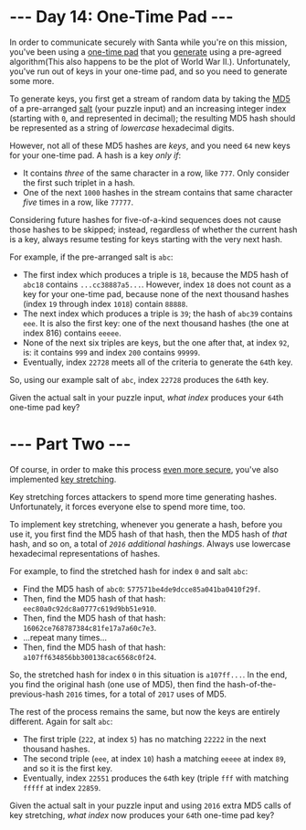﻿# --- Day 14: One-Time Pad ---

In order to communicate securely with Santa while you're on this mission, you've been using a [one-time pad](https://en.wikipedia.org/wiki/Security_through_obscurity) that you [generate](https://en.wikipedia.org/wiki/Security_through_obscurity) using a pre-agreed algorithm(This also happens to be the plot of World War II.). Unfortunately, you've run out of keys in your one-time pad, and so you need to generate some more.

To generate keys, you first get a stream of random data by taking the [MD5](https://en.wikipedia.org/wiki/Salt_(cryptography)) of a pre-arranged [salt](https://en.wikipedia.org/wiki/Salt_(cryptography)) (your puzzle input) and an increasing integer index (starting with ```0```, and represented in decimal); the resulting MD5 hash should be represented as a string of *lowercase* hexadecimal digits.

However, not all of these MD5 hashes are *keys*, and you need ```64``` new keys for your one-time pad.  A hash is a key *only if*:


* It contains *three* of the same character in a row, like ```777```. Only consider the first such triplet in a hash.
* One of the next ```1000``` hashes in the stream contains that same character *five* times in a row, like ```77777```.


Considering future hashes for five-of-a-kind sequences does not cause those hashes to be skipped; instead, regardless of whether the current hash is a key, always resume testing for keys starting with the very next hash.

For example, if the pre-arranged salt is ```abc```:


* The first index which produces a triple is ```18```, because the MD5 hash of ```abc18``` contains ```...cc38887a5...```. However, index ```18``` does not count as a key for your one-time pad, because none of the next thousand hashes (index ```19``` through index ```1018```) contain ```88888```.
* The next index which produces a triple is ```39```; the hash of ```abc39``` contains ```eee```. It is also the first key: one of the next thousand hashes (the one at index 816) contains ```eeeee```.
* None of the next six triples are keys, but the one after that, at index ```92```, is: it contains ```999``` and index ```200``` contains ```99999```.
* Eventually, index ```22728``` meets all of the criteria to generate the ```64```th key.


So, using our example salt of ```abc```, index ```22728``` produces the ```64```th key.

Given the actual salt in your puzzle input, *what index* produces your ```64```th one-time pad key?

# --- Part Two ---

Of course, in order to make this process [even more secure](https://en.wikipedia.org/wiki/Key_stretching), you've also implemented [key stretching](https://en.wikipedia.org/wiki/Key_stretching).

Key stretching forces attackers to spend more time generating hashes. Unfortunately, it forces everyone else to spend more time, too.

To implement key stretching, whenever you generate a hash, before you use it, you first find the MD5 hash of that hash, then the MD5 hash of *that* hash, and so on, a total of *```2016``` additional hashings*. Always use lowercase hexadecimal representations of hashes.

For example, to find the stretched hash for index ```0``` and salt ```abc```:


* Find the MD5 hash of ```abc0```: ```577571be4de9dcce85a041ba0410f29f```.
* Then, find the MD5 hash of that hash: ```eec80a0c92dc8a0777c619d9bb51e910```.
* Then, find the MD5 hash of that hash: ```16062ce768787384c81fe17a7a60c7e3```.
* ...repeat many times...
* Then, find the MD5 hash of that hash: ```a107ff634856bb300138cac6568c0f24```.


So, the stretched hash for index ```0``` in this situation is ```a107ff...```. In the end, you find the original hash (one use of MD5), then find the hash-of-the-previous-hash ```2016``` times, for a total of ```2017``` uses of MD5.

The rest of the process remains the same, but now the keys are entirely different. Again for salt ```abc```:


* The first triple (```222```, at index ```5```) has no matching ```22222``` in the next thousand hashes.
* The second triple (```eee```, at index ```10```) hash a matching ```eeeee``` at index ```89```, and so it is the first key.
* Eventually, index ```22551``` produces the ```64```th key (triple ```fff``` with matching ```fffff``` at index ```22859```.


Given the actual salt in your puzzle input and using ```2016``` extra MD5 calls of key stretching, *what index* now produces your ```64```th one-time pad key?